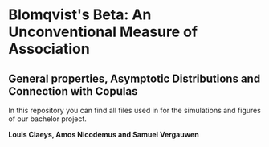 # Blomqvist's Beta: An Unconventional Measure of Association
## General properties, Asymptotic Distributions and Connection with Copulas

In this repository you can find all files used in for the simulations and figures of our bachelor project.

**Louis Claeys, Amos Nicodemus and Samuel Vergauwen**
